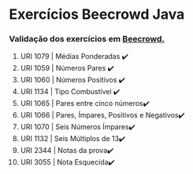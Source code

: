 # Exercícios Beecrowd Java

### Validação dos exercícios em [Beecrowd.](https://www.beecrowd.com.br/judge/pt/problems/index/1)

<ol>
<li> URI 1079 | Médias Ponderadas ✔️ </li>
<li> URI 1059 | Números Pares ✔️ </li> 
<li> URI 1060 | Números Positivos ✔️ </li> 
<li> URI 1134 | Tipo Combustível ✔️ </li> 
<li> URI 1065 | Pares entre cinco números✔️ </li>
<li> URI 1066 | Pares, Ímpares, Positivos e Negativos✔️ </li>
<li> URI 1070 | Seis Números Ímpares✔️ </li>
<li> URI 1132 | Seis Múltiplos de 13✔️ </li>
<li> URI 2344 | Notas da prova✔️ </li>
<li> URI 3055 | Nota Esquecida✔️ </li>

</ol>

